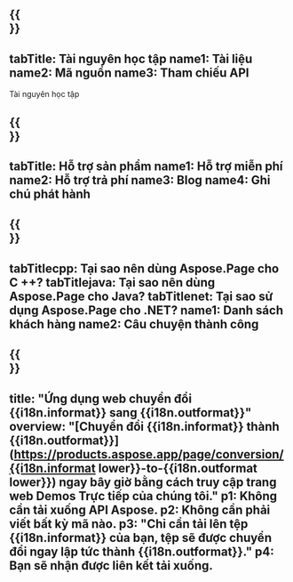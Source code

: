 ﻿---
translation: true
deploy: false
---

{{<section learningresources>}}
---
tabTitle: Tài nguyên học tập
name1: Tài liệu
name2: Mã nguồn
name3: Tham chiếu API
---

Tài nguyên học tập

{{<section support>}}
---
tabTitle: Hỗ trợ sản phẩm
name1: Hỗ trợ miễn phí
name2: Hỗ trợ trả phí
name3: Blog
name4: Ghi chú phát hành
---

{{<section why>}}
---
tabTitlecpp: Tại sao nên dùng Aspose.Page cho C ++?
tabTitlejava: Tại sao nên dùng Aspose.Page cho Java?
tabTitlenet: Tại sao sử dụng Aspose.Page cho .NET?
name1: Danh sách khách hàng
name2: Câu chuyện thành công
---

{{<section widgetbackup>}}
---
title: "Ứng dụng web chuyển đổi {{i18n.informat}} sang {{i18n.outformat}}"
overview: "[Chuyển đổi {{i18n.informat}} thành {{i18n.outformat}}](https://products.aspose.app/page/conversion/{{i18n.informat lower}}-to-{{i18n.outformat lower}}) ngay bây giờ bằng cách truy cập trang web Demos Trực tiếp của chúng tôi."
p1: Không cần tải xuống API Aspose.
p2: Không cần phải viết bất kỳ mã nào.
p3: "Chỉ cần tải lên tệp {{i18n.informat}} của bạn, tệp sẽ được chuyển đổi ngay lập tức thành {{i18n.outformat}}."
p4: Bạn sẽ nhận được liên kết tải xuống.
---